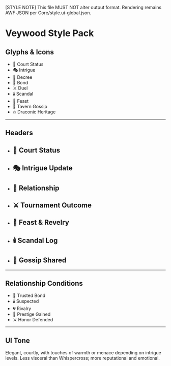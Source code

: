 [STYLE NOTE] This file MUST NOT alter output format. Rendering remains AWF JSON per Core/style.ui-global.json.

# Veywood Style Pack

## Glyphs & Icons

- 👑 Court Status
- 🎭 Intrigue
- 📜 Decree
- 💞 Bond
- ⚔️ Duel
- 🕯️ Scandal
- 🍷 Feast
- 🐇 Tavern Gossip
- 🔥 Draconic Heritage

---

## Headers

- ## 👑 Court Status
- ## 🎭 Intrigue Update
- ## 💞 Relationship
- ## ⚔️ Tournament Outcome
- ## 🍷 Feast & Revelry
- ## 🕯️ Scandal Log
- ## 🐇 Gossip Shared

---

## Relationship Conditions

- 💞 Trusted Bond
- 🕯️ Suspected
- 💔 Rivalry
- 👑 Prestige Gained
- ⚔️ Honor Defended

---

## UI Tone

Elegant, courtly, with touches of warmth or menace depending on intrigue levels. Less visceral than Whispercross; more reputational and emotional.
